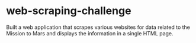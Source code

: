 # web-scraping-challenge

Built a web application that scrapes various websites for data related to the Mission to Mars and displays the information in a single HTML page.

